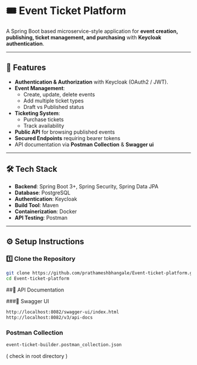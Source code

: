 # 🎟️ Event Ticket Platform

A Spring Boot based microservice-style application for **event creation, publishing, ticket management, and purchasing** with **Keycloak authentication**.

---

## 🚀 Features

- **Authentication & Authorization** with Keycloak (OAuth2 / JWT).
- **Event Management**:
  - Create, update, delete events
  - Add multiple ticket types
  - Draft vs Published status
- **Ticketing System**:
  - Purchase tickets
  - Track availability
- **Public API** for browsing published events
- **Secured Endpoints** requiring bearer tokens
- API documentation via **Postman Collection** & **Swagger ui**

---

## 🛠️ Tech Stack

- **Backend**: Spring Boot 3+, Spring Security, Spring Data JPA
- **Database**: PostgreSQL
- **Authentication**: Keycloak
- **Build Tool**: Maven
- **Containerization**: Docker
- **API Testing**: Postman

---

## ⚙️ Setup Instructions

### 1️⃣ Clone the Repository
```bash
git clone https://github.com/prathameshbhangale/Event-ticket-platform.git
cd Event-ticket-platform
```

##📖 API Documentation

###🔹 Swagger UI
```bash
http://localhost:8082/swagger-ui/index.html
http://localhost:8082/v3/api-docs
```

### Postman Collection
```bash
event-ticket-builder.postman_collection.json
```
( check in root directory )
